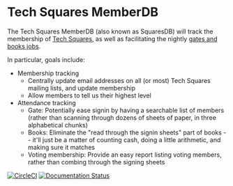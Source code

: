# Tech Squares MemberDB

The Tech Squares MemberDB (also known as SquaresDB) will track the membership of [Tech Squares](https://www.mit.edu/~tech-squares/), as well as facilitating the nightly [gates and books jobs](https://www.mit.edu/~tech-squares/howto/).

In particular, goals include:
* Membership tracking
  - Centrally update email addresses on all (or most) Tech Squares mailing lists, and update membership
  - Allow members to tell us their highest level
* Attendance tracking
  - Gate: Potentially ease signin by having a searchable list of members (rather than scanning through dozens of sheets of paper, in three alphabetical chunks)
  - Books: Eliminate the "read through the signin sheets" part of books -- it'll just be a matter of counting cash, doing a little arithmetic, and making sure it matches
  - Voting membership: Provide an easy report listing voting members, rather than combing through the signing sheets

[![CircleCI](https://circleci.com/gh/tech-squares/squaresdb/tree/socialauth.svg?style=shield)](https://app.circleci.com/pipelines/github/tech-squares/squaresdb)
[![Documentation Status](https://readthedocs.org/projects/tech-squares-member-db/badge/?version=socialauth)](https://tech-squares-member-db.readthedocs.io/en/socialauth/)
